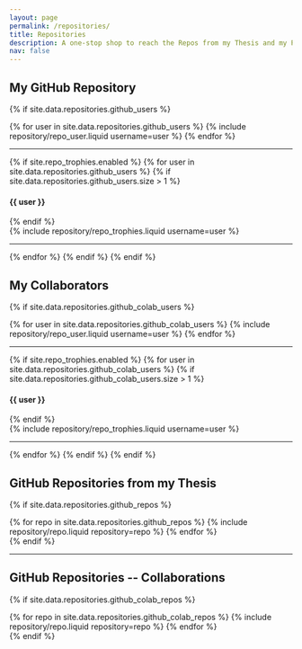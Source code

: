 ```yaml
---
layout: page
permalink: /repositories/
title: Repositories
description: A one-stop shop to reach the Repos from my Thesis and my Publications!
nav: false
---
```


## My GitHub Repository

{% if site.data.repositories.github_users %}

<div class="repositories d-flex flex-wrap flex-md-row flex-column justify-content-between align-items-center">
  {% for user in site.data.repositories.github_users %}
    {% include repository/repo_user.liquid username=user %}
  {% endfor %}
</div>

---

{% if site.repo_trophies.enabled %}
{% for user in site.data.repositories.github_users %}
{% if site.data.repositories.github_users.size > 1 %}

  <h4>{{ user }}</h4>
  {% endif %}
  <div class="repositories d-flex flex-wrap flex-md-row flex-column justify-content-between align-items-center">
  {% include repository/repo_trophies.liquid username=user %}
  </div>

---

{% endfor %}
{% endif %}
{% endif %}

## My Collaborators

{% if site.data.repositories.github_colab_users %}

<div class="repositories d-flex flex-wrap flex-md-row flex-column justify-content-between align-items-center">
  {% for user in site.data.repositories.github_colab_users %}
    {% include repository/repo_user.liquid username=user %}
  {% endfor %}
</div>

---

{% if site.repo_trophies.enabled %}
{% for user in site.data.repositories.github_colab_users %}
{% if site.data.repositories.github_colab_users.size > 1 %}

  <h4>{{ user }}</h4>
  {% endif %}
  <div class="repositories d-flex flex-wrap flex-md-row flex-column justify-content-between align-items-center">
  {% include repository/repo_trophies.liquid username=user %}
  </div>

---

{% endfor %}
{% endif %}
{% endif %}

## GitHub Repositories from my Thesis

{% if site.data.repositories.github_repos %}

<div class="repositories d-flex flex-wrap flex-md-row flex-column justify-content-between align-items-center">
  {% for repo in site.data.repositories.github_repos %}
    {% include repository/repo.liquid repository=repo %}
  {% endfor %}
</div>
{% endif %}

---

## GitHub Repositories -- Collaborations

{% if site.data.repositories.github_colab_repos %}

<div class="repositories d-flex flex-wrap flex-md-row flex-column justify-content-between align-items-center">
  {% for repo in site.data.repositories.github_colab_repos %}
    {% include repository/repo.liquid repository=repo %}
  {% endfor %}
</div>
{% endif %}
